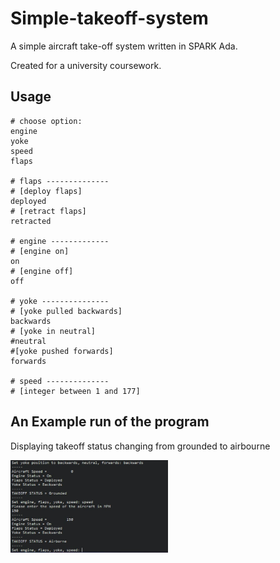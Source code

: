 # Simple-takeoff-system

A simple aircraft take-off system written in SPARK Ada.

Created for a university coursework. 

## Usage
```
# choose option:
engine
yoke
speed
flaps

# flaps --------------
# [deploy flaps]
deployed
# [retract flaps]
retracted

# engine -------------
# [engine on]
on
# [engine off]
off

# yoke ---------------
# [yoke pulled backwards]
backwards
# [yoke in neutral]
#neutral
#[yoke pushed forwards]
forwards

# speed --------------
# [integer between 1 and 177]
```
## An Example run of the program
Displaying takeoff status changing from grounded to airbourne


<p><img src="takeoff-demo.JPG" width="50%"></p>

